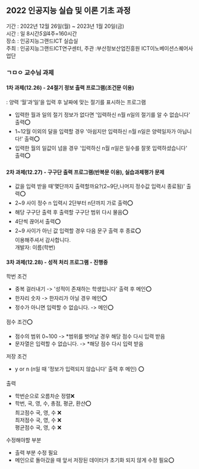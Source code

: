 ## 2022 인공지능 실습 및 이론 기초 과정
기간 : 2022년 12월 26일(월) ~ 2023년 1월 20일(금)<br>
시간 : 일 8시간*5일*4주=160시간<br>
장소 : 인공지능그랜드ICT 실습실<br>
주최 : 인공지능그랜드ICT연구센터, 주관 :부산정보산업진흥원 ICT이노베이션스퀘어사업단<br>

### ㄱㅁㅇ 교수님 과제
#### 1차 과제(12.26) - 24절기 정보 출력 프로그램(조건문 이용)
: 양력 ‘월’과‘일’을 입력 후 날짜에 맞는 절기를 표시하는 프로그램
- 입력한 월과 일의 절기 정보가 없다면 '입력하신 n월 n일의 절기를 알 수 없습니다' 출력⭕
- 1~12월 이외의 달을 입력할 경우 '아쉽지만 입력하신 n월 n일은 양력일자가 아닙니다!' 출력⭕
- 입력한 월의 일값이 넘을 경우 '입력하신 n월 n일은 일수를 잘못 입력하셨습니다' 출력⭕

#### 2차 과제(12.27) - 구구단 출력 프로그램(반복문 이용), 실습과제평가 문제
- 값을 입력 받을 때'몇단까지 출력할까요?(2~9단,나머지 정수값 입력시 종료됨)' 출력⭕
- 2~9 사이 정수 n 입력시 2단부터 n단까지 가로 출력⭕
- 해당 구구단 출력 후 출력할 구구단 범위 다시 물음⭕
- 4단씩 끊어서 출력⭕
- 2~9 사이가 아닌 값 입력할 경우 다음 문구 출력 후 종료⭕ <br>
이용해주셔서 감사합니다.<br>
개발자: 이름(학번)

#### 3차 과제(12.28) - 성적 처리 프로그램 - 진행중
학번 조건
- 중복 걸러내기 -> '성적이 존재하는 학생입니다' 출력 후 메인⭕
- 한자리 숫자 -> 한자리가 아닐 경우 메인⭕
- 정수가 아니면 입력할 수 없습니다. -> 메인⭕

점수 조건⭕
- 점수의 범위 0~100 -> *범위를 벗어날 경우 해당 점수 다시 입력 받음
- 문자열은 입력할 수 없습니다. -> *해당 점수 다시 입력 받음
    
저장 조건
- y or n (n일 때 '정보가 입력되지 않습니다' 출력 후 메인) ⭕

출력 
- 학번순으로 오름차순 정렬❌
- 학번, 국, 영, 수, 총점, 평균, 환산⭕<br>
최고점수 국, 영, 수 ❌<br>
최저점수 국, 영, 수 ❌<br>
평균점수 국, 영, 수 ❌

수정해야할 부분
- 출력 부분 수정 필요
- 메인으로 돌아갔을 때 앞서 저장된 데이터가 초기화 되지 않게 수정 필요⭕
